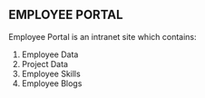 ## EMPLOYEE PORTAL

Employee Portal is an intranet site which contains:

1. Employee Data
2. Project Data
3. Employee Skills
4. Employee Blogs